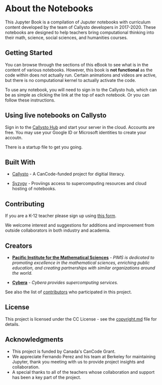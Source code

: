 # About the Notebooks
This Jupyter Book is a compilation of Juputer notebooks with curriculum content developed by the team of Callysto developers in 2017-2020. These notebooks are designed to help teachers bring computational thinking into their math, science, social sciences, and humanities courses. 

## Getting Started

You can browse through the sections of this eBook to see what is in the content of various notebooks. However, this book is **not functional** as the code within does not actually run. Certain animations and videos are active, but there is no computational kernel to actually activate the code.

To use any notebook, you will need to sign in to the Callysto hub, which can be as simple as clicking the link at the top of each notebook. Or you can follow these instructions.

## Using live notebooks on Callysto

Sign in to the [Callysto Hub](https://hub.callysto.ca) and start your server in the cloud. Accounts are free. You may use your Google ID or Microsoft identities to create your accoutn. 

There is a startup file to get you going. 

## Built With

* [Callysto](http://callysto.ca) - A CanCode-funded project for digitial literacy. 

* [Syzygy](http://syzygy.ca) - Proviings access to supercomputing resources and cloud hosting of notebooks.

## Contributing

If you are a K-12 teacher please sign up using [this form](https://callysto.ca/sign-up/).

We welcome interest and suggestions for additions and improvement from outside collaborators in both industry and academia.

## Creators

* [**Pacific Institute for the Mathematical Sciences**](http://www.pims.math.ca) - *PIMS is dedicated to promoting excellence in the mathematical sciences, enriching public education, and creating partnerships with similar organizations around the world.* 

* [**Cybera**](https://www.cybera.ca) - *Cybera provides supercomputing services.* 

See also the list of [contributors](https://github.com/callysto/curriculum-notebooks/graphs/contributors) who participated in this project.

## License

This project is licensed under the CC License - see the [copyright.md](copyright.md) file for details.

## Acknowledgments

* This project is funded by Canada's CanCode Grant.
* We appreciate Fernando Perez and his team at Berkeley for maintaining Jupyter, thank you meeting with us to provide project insights and collaboration.
* A special thanks to all of the teachers whose collaboration and support has been a key part of the project.
